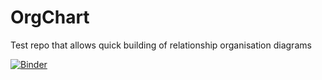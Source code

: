 # OrgChart
Test repo that allows quick building of relationship organisation diagrams


[![Binder](https://mybinder.org/badge_logo.svg)](https://mybinder.org/v2/gh/thja-pml/OrgChart.git/HEAD)

